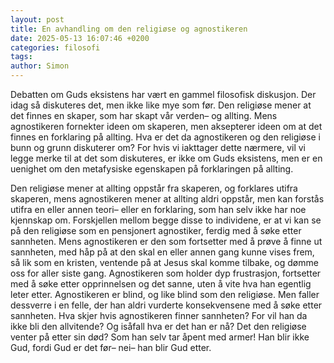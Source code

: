 ```yaml
---
layout: post
title: En avhandling om den religiøse og agnostikeren
date: 2025-05-13 16:07:46 +0200
categories: filosofi
tags: 
author: Simon
---
```

Debatten om Guds eksistens har vært en gammel filosofisk diskusjon. Der idag så diskuteres det, men ikke like mye som før. Den religiøse mener at det finnes en skaper, som har skapt vår verden– og allting. Mens agnostikeren fornekter ideen om skaperen, men aksepterer ideen om at det finnes en forklaring på allting. Hva er det da agnostikeren og den religiøse i bunn og grunn diskuterer om? For hvis vi iakttager dette nærmere, vil vi legge merke til at det som diskuteres, er ikke om Guds eksistens, men er en uenighet om den metafysiske egenskapen på forklaringen på allting. 

Den religiøse mener at allting oppstår fra skaperen, og forklares utifra skaperen, mens agnostikeren mener at allting aldri oppstår, men kan forstås utifra en eller annen teori– eller en forklaring, som han selv ikke har noe kjennskap om. Forskjellen mellom begge disse to individene, er at vi kan se på den religiøse som en pensjonert agnostiker, ferdig med å søke etter sannheten. Mens agnostikeren er den som fortsetter med å prøve å finne ut sannheten, med håp på at den skal en eller annen gang kunne vises frem, så lik som en kristen, ventende på at Jesus skal komme tilbake, og dømme oss for aller siste gang. Agnostikeren som holder dyp frustrasjon, fortsetter med å søke etter opprinnelsen og det sanne, uten å vite hva han egentlig leter etter. Agnostikeren er blind, og like blind som den religiøse. Men faller dessverre i en felle, der han aldri vurderte konsekvensene med å søke etter sannheten.  Hva skjer hvis agnostikeren finner sannheten? For vil han da ikke bli den allvitende? Og isåfall hva er det han er nå? Det den religiøse venter på etter sin død? Som han selv tar åpent med armer! Han blir ikke Gud, fordi Gud er det før– nei– han blir Gud etter. 
